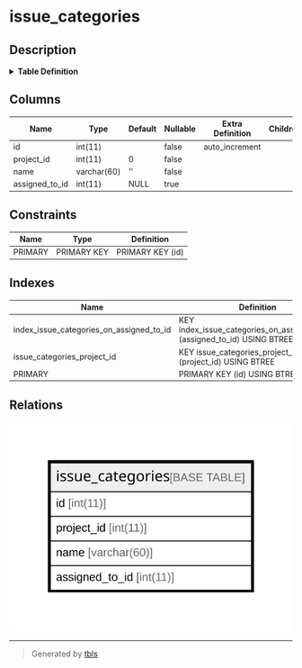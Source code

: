 # issue_categories

## Description

<details>
<summary><strong>Table Definition</strong></summary>

```sql
CREATE TABLE `issue_categories` (
  `id` int(11) NOT NULL AUTO_INCREMENT,
  `project_id` int(11) NOT NULL DEFAULT 0,
  `name` varchar(60) NOT NULL DEFAULT '',
  `assigned_to_id` int(11) DEFAULT NULL,
  PRIMARY KEY (`id`),
  KEY `issue_categories_project_id` (`project_id`),
  KEY `index_issue_categories_on_assigned_to_id` (`assigned_to_id`)
) ENGINE=InnoDB DEFAULT CHARSET=utf8mb4 COLLATE=utf8mb4_general_ci
```

</details>

## Columns

| Name | Type | Default | Nullable | Extra Definition | Children | Parents | Comment |
| ---- | ---- | ------- | -------- | ---------------- | -------- | ------- | ------- |
| id | int(11) |  | false | auto_increment |  |  |  |
| project_id | int(11) | 0 | false |  |  |  |  |
| name | varchar(60) | '' | false |  |  |  |  |
| assigned_to_id | int(11) | NULL | true |  |  |  |  |

## Constraints

| Name | Type | Definition |
| ---- | ---- | ---------- |
| PRIMARY | PRIMARY KEY | PRIMARY KEY (id) |

## Indexes

| Name | Definition |
| ---- | ---------- |
| index_issue_categories_on_assigned_to_id | KEY index_issue_categories_on_assigned_to_id (assigned_to_id) USING BTREE |
| issue_categories_project_id | KEY issue_categories_project_id (project_id) USING BTREE |
| PRIMARY | PRIMARY KEY (id) USING BTREE |

## Relations

![er](issue_categories.svg)

---

> Generated by [tbls](https://github.com/k1LoW/tbls)
